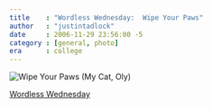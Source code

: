 ```yaml
---
title    : "Wordless Wednesday:  Wipe Your Paws"
author   : "justintadlock"
date     : 2006-11-29 23:56:00 -5
category : [general, photo]
era      : college
---
```


<img id="image307" class="center i400x300" alt="Wipe Your Paws (My Cat, Oly)" src="/wp-content/uploads/2006/11/wipeyourpaws.jpg" />

<a href="http://www.wordlesswednesday.com/ww" title="Wordless Wednesday (External Link)" rel="external">Wordless Wednesday</a>
